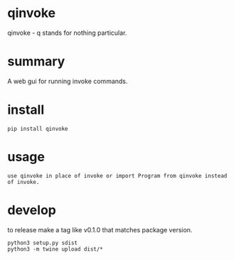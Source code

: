 # qinvoke
qinvoke - q stands for nothing particular.

# summary
A web gui for running invoke commands.

# install
    pip install qinvoke

# usage
    use qinvoke in place of invoke or import Program from qinvoke instead of invoke.

# develop
to release make a tag like v0.1.0 that matches package version.

    python3 setup.py sdist
    python3 -m twine upload dist/*

